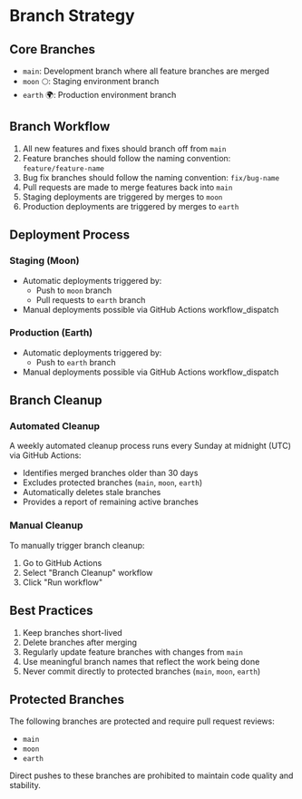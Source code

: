 # Branch Strategy

## Core Branches

- `main`: Development branch where all feature branches are merged
- `moon` 🌕: Staging environment branch
- `earth` 🌍: Production environment branch

## Branch Workflow

1. All new features and fixes should branch off from `main`
2. Feature branches should follow the naming convention: `feature/feature-name`
3. Bug fix branches should follow the naming convention: `fix/bug-name`
4. Pull requests are made to merge features back into `main`
5. Staging deployments are triggered by merges to `moon`
6. Production deployments are triggered by merges to `earth`

## Deployment Process

### Staging (Moon)
- Automatic deployments triggered by:
  - Push to `moon` branch
  - Pull requests to `earth` branch
- Manual deployments possible via GitHub Actions workflow_dispatch

### Production (Earth)
- Automatic deployments triggered by:
  - Push to `earth` branch
- Manual deployments possible via GitHub Actions workflow_dispatch

## Branch Cleanup

### Automated Cleanup
A weekly automated cleanup process runs every Sunday at midnight (UTC) via GitHub Actions:
- Identifies merged branches older than 30 days
- Excludes protected branches (`main`, `moon`, `earth`)
- Automatically deletes stale branches
- Provides a report of remaining active branches

### Manual Cleanup
To manually trigger branch cleanup:
1. Go to GitHub Actions
2. Select "Branch Cleanup" workflow
3. Click "Run workflow"

## Best Practices

1. Keep branches short-lived
2. Delete branches after merging
3. Regularly update feature branches with changes from `main`
4. Use meaningful branch names that reflect the work being done
5. Never commit directly to protected branches (`main`, `moon`, `earth`)

## Protected Branches

The following branches are protected and require pull request reviews:
- `main`
- `moon`
- `earth`

Direct pushes to these branches are prohibited to maintain code quality and stability.
